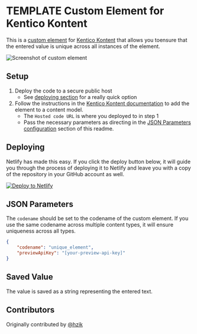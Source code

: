 # TEMPLATE Custom Element for Kentico Kontent

This is a [custom element](https://docs.kontent.ai/tutorials/develop-apps/integrate/integrating-your-own-content-editing-features) for [Kentico Kontent](https://kontent.ai) that allows you toensure that the entered value is unique across all instances of the element.

![Screenshot of custom element](UniqueTextbox.gif)

## Setup

1. Deploy the code to a secure public host
    * See [deploying section](#Deploying) for a really quick option
1. Follow the instructions in the [Kentico Kontent documentation](https://docs.kontent.ai/tutorials/develop-apps/integrate/integrating-your-own-content-editing-features#a-3--displaying-a-custom-element-in-kentico-kontent) to add the element to a content model.
    * The `Hosted code URL` is where you deployed to in step 1
    * Pass the necessary parameters as directing in the [JSON Parameters configuration](#json-parameters) section of this readme.

## Deploying

Netlify has made this easy. If you click the deploy button below, it will guide you through the process of deploying it to Netlify and leave you with a copy of the repository in your GitHub account as well.

[![Deploy to Netlify](https://www.netlify.com/img/deploy/button.svg)](https://app.netlify.com/start/deploy?repository=https://github.com/Kentico/kontent-custom-element-unique-textbox)

## JSON Parameters

The `codename` should be set to the codename of the custom element. If you use the same codename across multiple content types, it will ensure uniqueness across all types.

```Json
{
    "codename": "unique_element",
    "previewApiKey": "[your-preview-api-key]"
}
```

## Saved Value

The value is saved as a string representing the entered text.

## Contributors

Originally contributed by [@hzik](https://github.com/hzik/)
